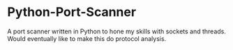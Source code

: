 Python-Port-Scanner
===================

A port scanner written in Python to hone my skills with sockets and threads. Would eventually like to make this do protocol analysis.

